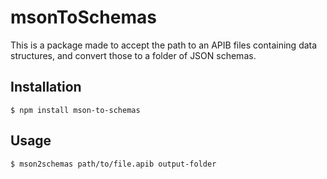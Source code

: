 # msonToSchemas

This is a package made to accept the path to an APIB files containing data structures, and convert those to a folder of JSON schemas.

## Installation

```shell
$ npm install mson-to-schemas
```

## Usage

```shell
$ mson2schemas path/to/file.apib output-folder
```
